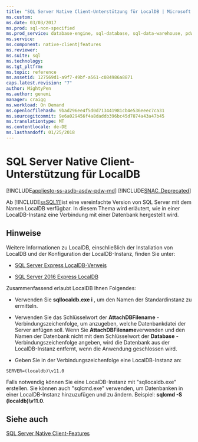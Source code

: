 ```yaml
---
title: "SQL Server Native Client-Unterstützung für LocalDB | Microsoft Docs"
ms.custom: 
ms.date: 03/03/2017
ms.prod: sql-non-specified
ms.prod_service: database-engine, sql-database, sql-data-warehouse, pdw
ms.service: 
ms.component: native-client|features
ms.reviewer: 
ms.suite: sql
ms.technology: 
ms.tgt_pltfrm: 
ms.topic: reference
ms.assetid: 127569d1-a9f7-49bf-a561-c084986a8871
caps.latest.revision: "7"
author: MightyPen
ms.author: genemi
manager: craigg
ms.workload: On Demand
ms.openlocfilehash: 9bad296ee4f5d0d713441981cb4e536eeec7ca31
ms.sourcegitcommit: 9e6a029456f4a8daddb396bc45d7874a43a47b45
ms.translationtype: MT
ms.contentlocale: de-DE
ms.lasthandoff: 01/25/2018
---
```

# <a name="sql-server-native-client-support-for-localdb"></a>SQL Server Native Client-Unterstützung für LocalDB
[!INCLUDE[appliesto-ss-asdb-asdw-pdw-md](../../../includes/appliesto-ss-asdb-asdw-pdw-md.md)]
[!INCLUDE[SNAC_Deprecated](../../../includes/snac-deprecated.md)]

  Ab [!INCLUDE[ssSQL11](../../../includes/sssql11-md.md)]ist eine vereinfachte Version von SQL Server mit dem Namen LocalDB verfügbar. In diesem Thema wird erläutert, wie in einer LocalDB-Instanz eine Verbindung mit einer Datenbank hergestellt wird.  
  
## <a name="remarks"></a>Hinweise  
 Weitere Informationen zu LocalDB, einschließlich der Installation von LocalDB und der Konfiguration der LocalDB-Instanz, finden Sie unter:  
  
-   [SQL Server Express LocalDB-Verweis](../../../relational-databases/sql-server-express-localdb-reference.md)  
  
-   [SQL Server 2016 Express LocalDB](../../../database-engine/configure-windows/sql-server-2016-express-localdb.md)  
  
 Zusammenfassend erlaubt LocalDB Ihnen Folgendes:  
  
-   Verwenden Sie **sqllocaldb.exe i** , um den Namen der Standardinstanz zu ermitteln.  
  
-   Verwenden Sie das Schlüsselwort der **AttachDBFilename** -Verbindungszeichenfolge, um anzugeben, welche Datenbankdatei der Server anfügen soll. Wenn Sie **AttachDBFilename**verwenden und den Namen der Datenbank nicht mit dem Schlüsselwort der **Database** -Verbindungszeichenfolge angeben, wird die Datenbank aus der LocalDB-Instanz entfernt, wenn die Anwendung geschlossen wird.  
  
-   Geben Sie in der Verbindungszeichenfolge eine LocalDB-Instanz an:  
  
```  
SERVER=(localdb)\v11.0  
```  
  
 Falls notwendig können Sie eine LocalDB-Instanz mit "sqllocaldb.exe" erstellen. Sie können auch "sqlcmd.exe" verwenden, um Datenbanken in einer LocalDB-Instanz hinzuzufügen und zu ändern. Beispiel: **sqlcmd -S (localdb)\v11.0**.  
  
## <a name="see-also"></a>Siehe auch  
 [SQL Server Native Client-Features](../../../relational-databases/native-client/features/sql-server-native-client-features.md)  
  
  
